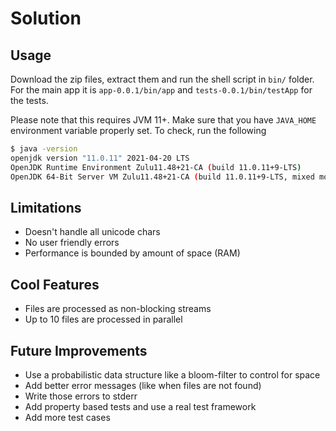 # Solution

## Usage

Download the zip files, extract them and run the shell script in `bin/` folder. For the main app it
is `app-0.0.1/bin/app` and `tests-0.0.1/bin/testApp` for the tests.

Please note that this requires JVM 11+. Make sure that you have `JAVA_HOME` environment variable properly set.
To check, run the following

```bash
$ java -version
openjdk version "11.0.11" 2021-04-20 LTS
OpenJDK Runtime Environment Zulu11.48+21-CA (build 11.0.11+9-LTS)
OpenJDK 64-Bit Server VM Zulu11.48+21-CA (build 11.0.11+9-LTS, mixed mode)
````


## Limitations
* Doesn't handle all unicode chars
* No user friendly errors
* Performance is bounded by amount of space (RAM)

## Cool Features
* Files are processed as non-blocking streams
* Up to 10 files are processed in parallel

## Future Improvements
* Use a probabilistic data structure like a bloom-filter to control for space
* Add better error messages (like when files are not found)
* Write those errors to stderr
* Add property based tests and use a real test framework
* Add more test cases